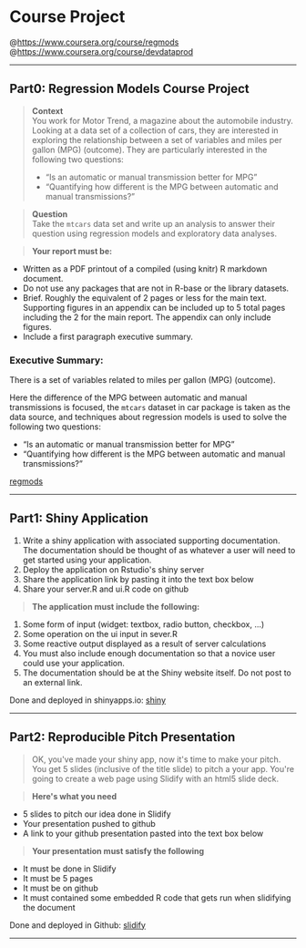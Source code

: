 # Course Project  
@https://www.coursera.org/course/regmods  
@https://www.coursera.org/course/devdataprod

____
## Part0: Regression Models Course Project  
> **Context**  
You work for Motor Trend, a magazine about the automobile industry. Looking at a data set of a collection of cars, they are interested in exploring the relationship between a set of variables and miles per gallon (MPG) (outcome). They are particularly interested in the following two questions:
> * “Is an automatic or manual transmission better for MPG”
> * “Quantifying how different is the MPG between automatic and manual transmissions?”

> **Question**  
Take the `mtcars` data set and write up an analysis to answer their question using regression models and exploratory data analyses.

> **Your report must be:**  
* Written as a PDF printout of a compiled (using knitr) R markdown document.
 * Do not use any packages that are not in R-base or the library datasets.
* Brief. Roughly the equivalent of 2 pages or less for the main text. Supporting figures in an appendix can be included up to 5 total pages including the 2 for the main report. The appendix can only include figures.
* Include a first paragraph executive summary.

### Executive Summary: 
There is a set of variables related to miles per gallon (MPG) (outcome).

Here the difference of the MPG between automatic and manual transmissions is focused, 
the `mtcars` dataset in car package is taken as the data source, 
and techniques about regression models is used to solve the following two questions:

* “Is an automatic or manual transmission better for MPG”
*  “Quantifying how different is the MPG between automatic and manual transmissions?”

[regmods](https://github.com/mandelbrot/coursera-devdataprod-004/blob/master/shiny/www/regmods.html)

____
## Part1: Shiny Application  
> 
1. Write a shiny application with associated supporting documentation. The documentation should be thought of as whatever a user will need to get started using your application.
2. Deploy the application on Rstudio's shiny server
3. Share the application link by pasting it into the text box below
4. Share your server.R and ui.R code on github

> **The application must include the following:**  
1. Some form of input (widget: textbox, radio button, checkbox, ...)
2. Some operation on the ui input in sever.R
3. Some reactive output displayed as a result of server calculations
4. You must also include enough documentation so that a novice user could use your application.
5. The documentation should be at the Shiny website itself. Do not post to an external link.

Done and deployed in shinyapps.io:
[shiny](https://github.com/mandelbrot/coursera-devdataprod-004/tree/master/shiny)

____
## Part2: Reproducible Pitch Presentation  
> OK, you've made your shiny app, now it's time to make your pitch. You get 5 slides (inclusive of the title slide)  to pitch a your app. You're going to create a web page using Slidify with an html5 slide deck.

> **Here's what you need**  
* 5 slides to pitch our idea done in Slidify
* Your presentation pushed to github
* A link to your github presentation pasted into the text box below

> **Your presentation must satisfy the following**  
* It must be done in Slidify
* It must be 5 pages
* It must be on github
* It must contained some embedded R code that gets run when slidifying the document

Done and deployed in Github:
[slidify](https://github.com/mandelbrot/coursera-devdataprod-004/tree/master/slidify)

____
